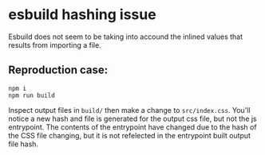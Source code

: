 # esbuild hashing issue

Esbuild does not seem to be taking into accound the inlined values that results from importing a file.

## Reproduction case:

```
npm i
npm run build
```

Inspect output files in `build/` then make a change to `src/index.css`. You'll notice a new hash and file is generated for the output css file, but not the js entrypoint. The contents of the entrypoint have changed due to the hash of the CSS file changing, but it is not refelected in the entrypoint built output file hash.
